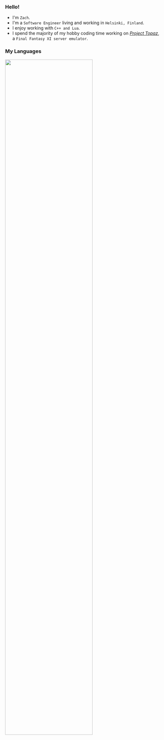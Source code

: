 ### Hello!
- I'm `Zach`.
- I'm a `Software Engineer` living and working in `Helsinki, Finland`.
- I enjoy working with `C++ and Lua`.
- I spend the majority of my hobby coding time working on _[Project Topaz](https://github.com/project-topaz/topaz)_, a `Final Fantasy XI server emulator`.

### My Languages
<img src="https://wakatime.com/share/@56065d67-1b1e-49bc-9b6e-0c71079e0813/c5dacbb8-ed50-49a8-9d2b-9bd5067fb366.svg" width="75%" height="75%">
